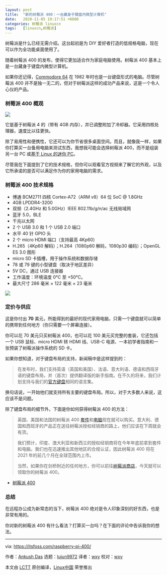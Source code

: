 ```yaml
---
layout: post
title:	"新的树莓派 400：一台藏身于键盘内微型计算机"
date:	2020-11-05 19:17:51 +0800 
categories:	树莓派 linuxcn 
tags:	[linuxcn,树莓派]
---
```



树莓派是什么已经无需介绍。这台起初是为 DIY 爱好者打造的低规格电脑，现在可以作为全功能桌面使用了。


随着树莓派 400 的发布，使得它更加适合作为家庭电脑使用。树莓派 400 基本上是一台藏身于键盘内微型计算机。


如果你还记得，[Commodore 64](https://en.wikipedia.org/wiki/Commodore_64) 在 1982 年时也是一台键盘形式的电脑。尽管树莓派 400 并不是独一无二的，但对于树莓派这样的成功产品来说，这是一个令人心仪的产品。


### 树莓派 400 概观


![](/Asserts/Images//attachment/album/202011/05/191936ugoe51gr50rgge6u.jpg)


它是基于树莓派 4 的（带有 4GB 内存），并已调整附加了冷却器。它采用四核处理器，速度比以往更快。


除了易用性和便携性，它还可以为你节省很多桌面空间。而且，就像我一样，如果你打算买一台备用电脑来测试东西，我想我可能会选择树莓派 400，而不是组装另一台 PC 或[基于 Linux 的迷你 PC](https://itsfoss.com/linux-based-mini-pc/)。


尽管我在下面提到了它的技术规格，但你可以观看官方视频来了解它的外观，以及它所承诺的是否可以满足作为你的家用电脑的需求。






### 树莓派 400 技术规格


* 博通 BCM2711 四核 Cortex-A72（ARM v8）64 位 SoC @ 1.8GHz
* 4GB LPDDR4-3200
* 双频（2.4GHz 和 5.0GHz）IEEE 802.11b/g/n/ac 无线局域网
* 蓝牙 5.0，BLE
* 千兆以太网
* 2 个 USB 3.0 和 1 个 USB 2.0 端口
* 水平 40 针 GPIO 头
* 2 个 micro HDMI 端口（支持最高 4Kp60）
* H.265（4Kp60 解码）；H.264（1080p60 解码，1080p30 编码）；OpenGL ES 3.0 图形
* micro SD 卡插槽，用于操作系统和数据存储
* 78 或 79 键的小型键盘（取决于地区差异）
* 5V DC，通过 USB 连接器
* 工作温度：环境温度 0℃ 至 +50℃。
* 最大尺寸 286 毫米 × 122 毫米 × 23 毫米


![](/Asserts/Images//attachment/album/202011/05/191940yblizfqqqbsa4h4y.jpg)


### 定价与供应


这是你付出 **70** 美元，所能得到的最好的现代家用电脑，只需一个键盘就可以简单的携带到任何地方（你只需要一个屏幕连接）。


你可以花 70 美元只买树莓派 400，也可以花 100 美元买完整的套装，它还包括一个 USB 鼠标、micro HDMI 转 HDMI 线、USB-C 电源、一本初学者指南和一张预装了树莓派操作系统的 SD 卡。


如果你想知道，对于键盘布局的支持，新闻稿中是这样提到的：



> 
> 在发布时，我们支持英语（英国和美国）、法语、意大利语、德语和西班牙语的键盘布局，并（首次）提供翻译版的新手指南。在不久的将来，我们计划支持与我们的[官方键盘](https://www.raspberrypi.org/products/raspberry-pi-keyboard-and-hub/)相同的语言集。
> 
> 
> 


换句话说，一开始他们就支持所有主要的键盘布局。所以，对于大多数人来说，这应该不是问题。


除了键盘布局的细节外，下面是你如何获得树莓派 400 的方法：



> 
> 英国、美国和法国的树莓派 400 [套件](https://www.raspberrypi.org/products/raspberry-pi-400/)和[电脑](https://www.raspberrypi.org/products/raspberry-pi-400-unit/)现在就可以购买。意大利、德国和西班牙的产品正在送往树莓派授权经销商的路上，他们应该在下周就会有货。
> 
> 
> 我们预计，印度、澳大利亚和新西兰的授权经销商将在今年年底前拿到套件和电脑。我们也在迅速推出其他地区的合规认证，因此树莓派 400 将在 2021 年的前几个月在全球范围内上市。
> 
> 
> 当然，如果你在剑桥附近的任何地方，你可以前往[树莓派商店](https://www.raspberrypi.org/raspberry-pi-store/)，今天就可以领取你的树莓派 400。
> 
> 
> 


* [树莓派 400](https://www.raspberrypi.org/products/raspberry-pi-400)


### 总结


在远程办公成为新常态的当下，树莓派 400 绝对是令人印象深刻的好东西，也是非常有用的。


你对新的树莓派 400 有什么看法？打算买一台吗？在下面的评论中告诉我你的想法。




---


via: <https://itsfoss.com/raspberry-pi-400/>


作者：[Ankush Das](https://itsfoss.com/author/ankush/) 选题：[lujun9972](https://github.com/lujun9972) 译者：[wxy](https://github.com/wxy) 校对：[wxy](https://github.com/wxy)


本文由 [LCTT](https://github.com/LCTT/TranslateProject) 原创编译，[Linux中国](https://linux.cn/) 荣誉推出
